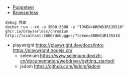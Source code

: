 
- [Puppeteer](https://pptr.dev/)
- [Browserless](https://github.com/browserless/browserless)
```
debug 界面
docker run --rm -p 3000:3000 -e "TOKEN=6R0W53R135510" ghcr.io/browserless/chromium
http://localhost:3000/debugger/?token=6R0W53R135510
```

- playwright
  https://playwright.dev/docs/intro
  https://playwright.nodejs.cn/ 
  - selenium 
  https://www.selenium.dev/zh-cn/documentation/webdriver/getting_started/
  - jsdom
  https://github.com/jsdom/jsdom
